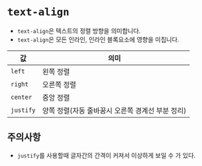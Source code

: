 # `text-align`

- `text-align`은 텍스트의 정렬 방향을 의미합니다.
- `text-align`은 모든 인라인, 인라인 블록요소에 영향을 미칩니다.

|값|의미|
|---|---|
|`left`|왼쪽 정렬|
|`right`|오른쪽 정렬|
|`center`|중앙 정렬|
|`justify`|양쪽 정렬(자동 줄바꿈시 오른쪽 경계선 부분 정리)|

## 주의사항

- `justify`를 사용할때 글자간의 간격이 커져서 이상하게 보일 수 가 있다.